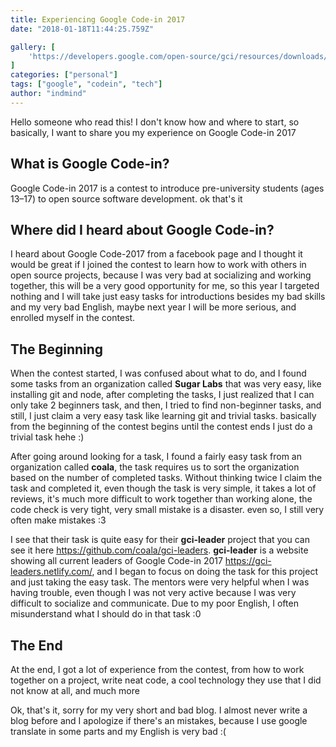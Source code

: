 ```yaml
---
title: Experiencing Google Code-in 2017 
date: "2018-01-18T11:44:25.759Z"

gallery: [
    'https://developers.google.com/open-source/gci/resources/downloads/GCI-new-logo.jpg',
]
categories: ["personal"]
tags: ["google", "codein", "tech"]
author: "indmind"
---
```


Hello someone who read this! I don't know how and where to start, so basically, I want to share you my experience on Google Code-in 2017

## What is Google Code-in?

Google Code-in 2017 is a contest to introduce pre-university students (ages 13–17) to open source software development. ok that's it

## Where did I heard about Google Code-in?

I heard about Google Code-2017 from a facebook page and I thought it would be great if I joined the contest to learn how to work with others in open source projects, because I was very bad at socializing and working together, this will be a very good opportunity for me, so this year I targeted nothing and I will take just easy tasks for introductions besides my bad skills and my very bad English, maybe next year I will be more serious, and enrolled myself in the contest.

## The Beginning

When the contest started, I was confused about what to do, and I found some tasks from an organization called **Sugar Labs** that was very easy, like installing git and node, after completing the tasks, I just realized that I can only take 2 beginners task, and then, I tried to find non-beginner tasks, and still, I just claim a very easy task like learning git and trivial tasks. basically from the beginning of the contest begins until the contest ends I just do a trivial task hehe :)

After going around looking for a task, I found a fairly easy task from an organization called **coala**, the task requires us to sort the organization based on the number of completed tasks. Without thinking twice I claim the task and completed it, even though the task is very simple, it takes a lot of reviews, it's much more difficult to work together than working alone, the code check is very tight, very small mistake is a disaster. even so, I still very often make mistakes :3

I see that their task is quite easy for their **gci-leader** project that you can see it here <https://github.com/coala/gci-leaders>. **gci-leader** is a website showing all current leaders of Google Code-in 2017 <https://gci-leaders.netlify.com/>, and I began to focus on doing the task for this project and just taking the easy task. The mentors were very helpful when I was having trouble, even though I was not very active because I was very difficult to socialize and communicate. Due to my poor English, I often misunderstand what I should do in that task :0

## The End

At the end, I got a lot of experience from the contest, from how to work together on a project, write neat code, a cool technology they use that I did not know at all, and much more

Ok, that's it, sorry for my very short and bad blog. I almost never write a blog before and I apologize if there's an mistakes, because I use google translate in some parts and my English is very bad :(


